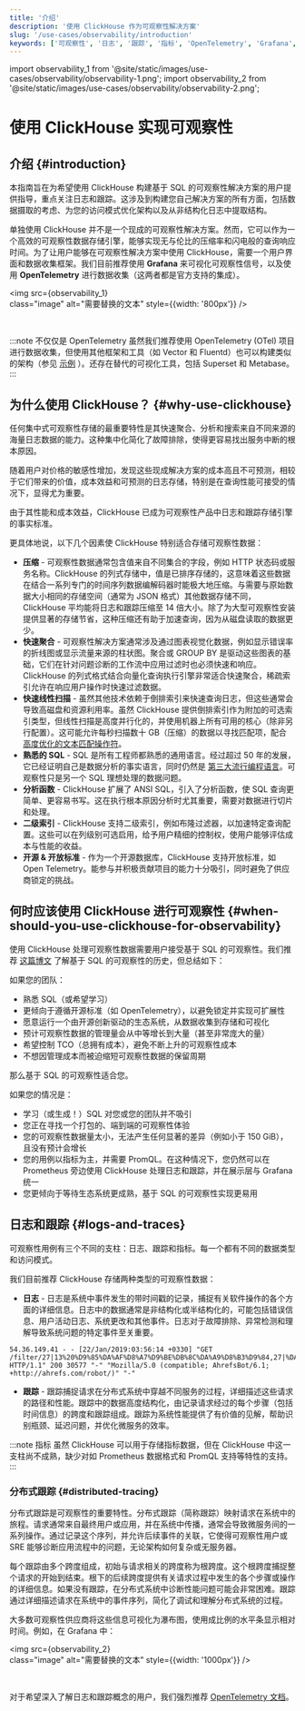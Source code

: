 ```yaml
---
title: '介绍'
description: '使用 ClickHouse 作为可观察性解决方案'
slug: '/use-cases/observability/introduction'
keywords: ['可观察性', '日志', '跟踪', '指标', 'OpenTelemetry', 'Grafana', 'OTel']
---
```


import observability_1 from '@site/static/images/use-cases/observability/observability-1.png';
import observability_2 from '@site/static/images/use-cases/observability/observability-2.png';


# 使用 ClickHouse 实现可观察性

## 介绍 {#introduction}

本指南旨在为希望使用 ClickHouse 构建基于 SQL 的可观察性解决方案的用户提供指导，重点关注日志和跟踪。这涉及到构建您自己解决方案的所有方面，包括数据摄取的考虑、为您的访问模式优化架构以及从非结构化日志中提取结构。

单独使用 ClickHouse 并不是一个现成的可观察性解决方案。然而，它可以作为一个高效的可观察性数据存储引擎，能够实现无与伦比的压缩率和闪电般的查询响应时间。为了让用户能够在可观察性解决方案中使用 ClickHouse，需要一个用户界面和数据收集框架。我们目前推荐使用 **Grafana** 来可视化可观察性信号，以及使用 **OpenTelemetry** 进行数据收集（这两者都是官方支持的集成）。

<img src={observability_1}    
  class="image"
  alt="需要替换的文本"
  style={{width: '800px'}} />

<br />

:::note 不仅仅是 OpenTelemetry
虽然我们推荐使用 OpenTelemetry (OTel) 项目进行数据收集，但使用其他框架和工具（如 Vector 和 Fluentd）也可以构建类似的架构（参见 [示例](https://clickhouse.com/blog/kubernetes-logs-to-clickhouse-fluent-bit) ）。还存在替代的可视化工具，包括 Superset 和 Metabase。
:::

## 为什么使用 ClickHouse？ {#why-use-clickhouse}

任何集中式可观察性存储的最重要特性是其快速聚合、分析和搜索来自不同来源的海量日志数据的能力。这种集中化简化了故障排除，使得更容易找出服务中断的根本原因。

随着用户对价格的敏感性增加，发现这些现成解决方案的成本高且不可预测，相较于它们带来的价值，成本效益和可预测的日志存储，特别是在查询性能可接受的情况下，显得尤为重要。

由于其性能和成本效益，ClickHouse 已成为可观察性产品中日志和跟踪存储引擎的事实标准。

更具体地说，以下几个因素使 ClickHouse 特别适合存储可观察性数据：

- **压缩** - 可观察性数据通常包含值来自不同集合的字段，例如 HTTP 状态码或服务名称。ClickHouse 的列式存储中，值是已排序存储的，这意味着这些数据在结合一系列专门的时间序列数据编解码器时能极大地压缩。与需要与原始数据大小相同的存储空间（通常为 JSON 格式）其他数据存储不同，ClickHouse 平均能将日志和跟踪压缩至 14 倍大小。除了为大型可观察性安装提供显著的存储节省，这种压缩还有助于加速查询，因为从磁盘读取的数据更少。
- **快速聚合** - 可观察性解决方案通常涉及通过图表视觉化数据，例如显示错误率的折线图或显示流量来源的柱状图。聚合或 GROUP BY 是驱动这些图表的基础，它们在针对问题诊断的工作流中应用过滤时也必须快速和响应。ClickHouse 的列式格式结合向量化查询执行引擎非常适合快速聚合，稀疏索引允许在响应用户操作时快速过滤数据。
- **快速线性扫描** - 虽然其他技术依赖于倒排索引来快速查询日志，但这些通常会导致高磁盘和资源利用率。虽然 ClickHouse 提供倒排索引作为附加的可选索引类型，但线性扫描是高度并行化的，并使用机器上所有可用的核心（除非另行配置）。这可能允许每秒扫描数十 GB（压缩）的数据以寻找匹配项，配合 [高度优化的文本匹配操作符](/sql-reference/functions/string-search-functions)。
- **熟悉的 SQL** - SQL 是所有工程师都熟悉的通用语言。经过超过 50 年的发展，它已经证明自己是数据分析的事实语言，同时仍然是 [第三大流行编程语言](https://clickhouse.com/blog/the-state-of-sql-based-observability#lingua-franca)。可观察性只是另一个 SQL 理想处理的数据问题。
- **分析函数** - ClickHouse 扩展了 ANSI SQL，引入了分析函数，使 SQL 查询更简单、更容易书写。这在执行根本原因分析时尤其重要，需要对数据进行切片和处理。
- **二级索引** - ClickHouse 支持二级索引，例如布隆过滤器，以加速特定查询配置。这些可以在列级别可选启用，给予用户精细的控制权，使用户能够评估成本与性能的收益。
- **开源 & 开放标准** - 作为一个开源数据库，ClickHouse 支持开放标准，如 Open Telemetry。能参与并积极贡献项目的能力十分吸引，同时避免了供应商锁定的挑战。

## 何时应该使用 ClickHouse 进行可观察性 {#when-should-you-use-clickhouse-for-observability}

使用 ClickHouse 处理可观察性数据需要用户接受基于 SQL 的可观察性。我们推荐 [这篇博文](https://clickhouse.com/blog/the-state-of-sql-based-observability) 了解基于 SQL 的可观察性的历史，但总结如下：

如果您的团队：

- 熟悉 SQL（或希望学习）
- 更倾向于遵循开源标准（如 OpenTelemetry），以避免锁定并实现可扩展性
- 愿意运行一个由开源创新驱动的生态系统，从数据收集到存储和可视化
- 预计可观察性数据的管理量会从中等增长到大量（甚至非常庞大的量）
- 希望控制 TCO（总拥有成本），避免不断上升的可观察性成本
- 不想因管理成本而被迫缩短可观察性数据的保留周期 

那么基于 SQL 的可观察性适合您。

如果您的情况是：

- 学习（或生成！）SQL 对您或您的团队并不吸引
- 您正在寻找一个打包的、端到端的可观察性体验
- 您的可观察性数据量太小，无法产生任何显著的差异（例如小于 150 GiB），且没有预计会增长
- 您的用例以指标为主，并需要 PromQL。在这种情况下，您仍然可以在 Prometheus 旁边使用 ClickHouse 处理日志和跟踪，并在展示层与 Grafana 统一
- 您更倾向于等待生态系统更成熟，基于 SQL 的可观察性实现更易用

## 日志和跟踪 {#logs-and-traces}

可观察性用例有三个不同的支柱：日志、跟踪和指标。每一个都有不同的数据类型和访问模式。

我们目前推荐 ClickHouse 存储两种类型的可观察性数据：

- **日志** - 日志是系统中事件发生的带时间戳的记录，捕捉有关软件操作的各个方面的详细信息。日志中的数据通常是非结构化或半结构化的，可能包括错误信息、用户活动日志、系统更改和其他事件。日志对于故障排除、异常检测和理解导致系统问题的特定事件至关重要。

```response
54.36.149.41 - - [22/Jan/2019:03:56:14 +0330] "GET
/filter/27|13%20%D9%85%DA%AF%D8%A7%D9%BE%DB%8C%DA%A9%D8%B3%D9%84,27|%DA%A9%D9%85%D8%AA%D8%B1%20%D8%A7%D8%B2%205%20%D9%85%DA%AF%D8%A7%D9%BE%DB%8C%DA%A9%D8%B3%D9%84,p53 HTTP/1.1" 200 30577 "-" "Mozilla/5.0 (compatible; AhrefsBot/6.1; +http://ahrefs.com/robot/)" "-"
```

- **跟踪** - 跟踪捕捉请求在分布式系统中穿越不同服务的过程，详细描述这些请求的路径和性能。跟踪中的数据高度结构化，由记录请求经过的每个步骤（包括时间信息）的跨度和跟踪组成。跟踪为系统性能提供了有价值的见解，帮助识别瓶颈、延迟问题，并优化微服务的效率。

:::note 指标
虽然 ClickHouse 可以用于存储指标数据，但在 ClickHouse 中这一支柱尚不成熟，缺少对如 Prometheus 数据格式和 PromQL 支持等特性的支持。
:::

### 分布式跟踪 {#distributed-tracing}

分布式跟踪是可观察性的重要特性。分布式跟踪（简称跟踪）映射请求在系统中的旅程。请求通常来自最终用户或应用，并在系统中传播，通常会导致微服务间的一系列操作。通过记录这个序列，并允许后续事件的关联，它使得可观察性用户或 SRE 能够诊断应用流程中的问题，无论架构如何复杂或无服务器。

每个跟踪由多个跨度组成，初始与请求相关的跨度称为根跨度。这个根跨度捕捉整个请求的开始到结束。根下的后续跨度提供有关请求过程中发生的各个步骤或操作的详细信息。如果没有跟踪，在分布式系统中诊断性能问题可能会非常困难。跟踪通过详细描述请求在系统中的事件序列，简化了调试和理解分布式系统的过程。

大多数可观察性供应商将这些信息可视化为瀑布图，使用成比例的水平条显示相对时间。例如，在 Grafana 中：

<img src={observability_2}    
  class="image"
  alt="需要替换的文本"
  style={{width: '1000px'}} />

<br />

对于希望深入了解日志和跟踪概念的用户，我们强烈推荐 [OpenTelemetry 文档](https://opentelemetry.io/docs/concepts/)。

